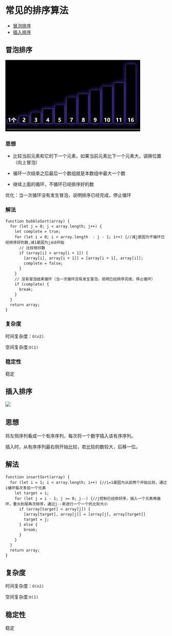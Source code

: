 # 常见的排序算法  
   * [冒泡排序](#冒泡排序)   
   * [插入排序](#插入排序) 



## 冒泡排序   
![冒泡动画演示](./images/bubbleSort02.gif)  

### 思想  
- 比较当前元素和它的下一个元素，如果当前元素比下一个元素大，调换位置（向上冒泡）    

- 循环一次结束之后最后一个数组就是本数组中最大一个数  

- 继续上面的循环，不循环已经排序好的数   

优化：当一次循环没有发生冒泡，说明排序已经完成，停止循环    

### 解法  
    function bubbleSort(array) {
      for (let j = 0; j < array.length; j++) {
        let complete = true;
        for (let i = 0; i < array.length  - j - 1; i++) {//减j是因为不循环已经排序好的数,减1是因为j从0开始
          // 比较相邻数
          if (array[i] > array[i + 1]) {
            [array[i], array[i + 1]] = [array[i + 1], array[i]];
            complete = false;
          }
        }
        // 没有冒泡结束循环（当一次循环没有发生冒泡，说明已经排序完成，停止循环）
        if (complete) {
          break;
        }
      }
      return array;
    }


### 复杂度
时间复杂度：`O(n2)`

空间复杂度:`O(1)`

### 稳定性
稳定  
  
## 插入排序  

![](https://upload-images.jianshu.io/upload_images/1867034-d1537e355abdd298.gif?imageMogr2/auto-orient/strip%7CimageView2/2/w/811/format/webp)  

## 思想

将左侧序列看成一个有序序列，每次将一个数字插入该有序序列。

插入时，从有序序列最右侧开始比较，若比较的数较大，后移一位。

## 解法

    function insertSort(array) {
      for (let i = 1; i < array.length; i++) {//i=1是因为从前两个开始比较，通过i循环每次多加一个元素
        let target = i;
        for (let j = i - 1; j >= 0; j--) {//j控制已经排好序，插入一个元素再循环，重头到尾再次排序，通过j--来进行一个一个的比较大小
          if (array[target] < array[j]) {
            [array[target], array[j]] = [array[j], array[target]]
            target = j;
          } else {
            break;
          }
        }
      }
      return array;
    }

## 复杂度

时间复杂度：`O(n2)`

空间复杂度:`O(1)`

## 稳定性

稳定





